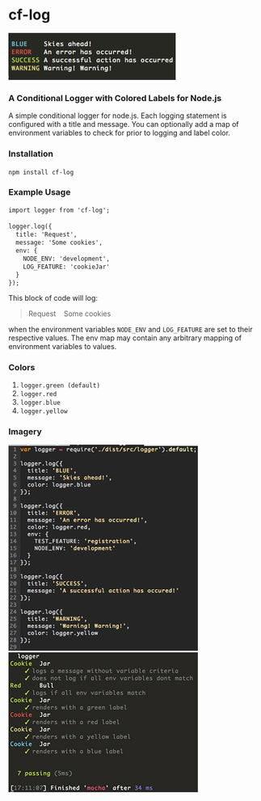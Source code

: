 # cf-log

![](https://raw.githubusercontent.com/CreativeFlume/cf-log/master/assets/output.png)

### A Conditional Logger with Colored Labels for Node.js

A simple conditional logger for node.js. Each logging
statement is configured with a title and message. You
can optionally add a map of environment variables to
check for prior to logging and label color.

### Installation ###
`npm install cf-log`

### Example Usage
```
import logger from 'cf-log';

logger.log({
  title: 'Request',
  message: 'Some cookies',
  env: {
    NODE_ENV: 'development',
    LOG_FEATURE: 'cookieJar'
  }
});

```

This block of code will log:

> Request&nbsp;&nbsp;&nbsp;&nbsp;Some cookies 

when the environment variables `NODE_ENV` and `LOG_FEATURE` are set to
their respective values. The env map may contain any arbitrary mapping of 
environment variables to values.

### Colors
1. `logger.green (default)`
2. `logger.red`
3. `logger.blue`
4. `logger.yellow`

### Imagery
![](https://raw.githubusercontent.com/CreativeFlume/cf-log/master/assets/usage.png)
![](https://raw.githubusercontent.com/CreativeFlume/cf-log/master/assets/test.png)
